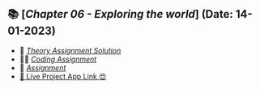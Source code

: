 
## 📚 [_Chapter 06 - Exploring the world_] (Date: 14-01-2023)
- 📖 [_Theory Assignment Solution_](/Assignments/Class_6_Assignment.pdf)
- 👨‍💻 [_Coding Assignment_](/Code/src/components/Body.js)
- 📘 [_Assignment_](/Assignments/Questions.png)
- [🚀 Live Project App Link 😍](https://gowthami-shimmer-ui.netlify.app/)
